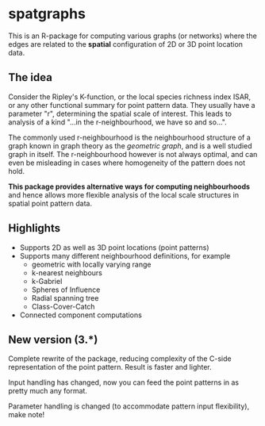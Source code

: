 # spatgraphs
This is an R-package for computing various graphs (or networks) where the edges are related to the **spatial** configuration of 2D or 3D point location data. 

## The idea

Consider the Ripley's K-function, or the local species richness index ISAR, or any other functional summary for point pattern data. They usually have a parameter "r", determining the spatial scale of interest. This leads to analysis of a kind "...in the r-neighbourhood, we have so and so...".

The commonly used r-neighbourhood is the neighbourhood structure of a graph known in graph theory as the *geometric graph*, and is a well studied graph in itself. The r-neighbourhood however is not always optimal, and can even be misleading in cases where homogeneity of the pattern does not hold.

**This package provides alternative ways for computing neighbourhoods** and hence allows more flexible analysis of the local scale structures in spatial point pattern data. 

## Highlights

* Supports 2D as well as 3D point locations (point patterns)
* Supports many different neighbourhood definitions, for example
  - geometric with locally varying range
  - k-nearest neighbours
  - k-Gabriel
  - Spheres of Influence
  - Radial spanning tree
  - Class-Cover-Catch
* Connected component computations

## New version (3.*)

Complete rewrite of the package, reducing complexity of the C-side representation of the point pattern. Result is faster and lighter. 

Input handling has changed, now you can feed the point patterns in as pretty much any format.

Parameter handling is changed (to accommodate pattern input flexibility), make note!

